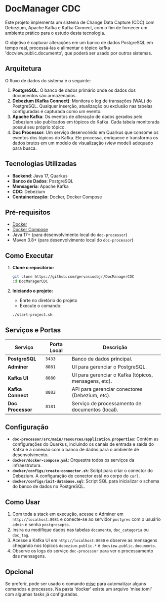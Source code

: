 # DocManager CDC

Este projeto implementa um sistema de Change Data Capture (CDC) com Debezium, Apache Kafka e Kafka Connect, com o fim de fornecer um ambiente prático para o estudo desta tecnologia.

O objetivo é capturar alterações em um banco de dados PostgreSQL em tempo real, processá-las e alimentar o tópico kafka 'docview.public.documento', que poderá ser usado por outros sistemas.

## Arquitetura

O fluxo de dados do sistema é o seguinte:

1. **PostgreSQL**: O banco de dados primário onde os dados dos documentos são armazenados.
2. **Debezium (Kafka Connect)**: Monitora o log de transações (WAL) do PostgreSQL. Qualquer inserção, atualização ou exclusão nas tabelas configuradas é capturada como um evento.
3. **Apache Kafka**: Os eventos de alteração de dados gerados pelo Debezium são publicados em tópicos do Kafka. Cada tabela monitorada possui seu próprio tópico.
4. **Doc Processor**: Um serviço desenvolvido em Quarkus que consome os eventos dos tópicos do Kafka. Ele processa, enriquece e transforma os dados brutos em um modelo de visualização (view model) adequado para busca.

## Tecnologias Utilizadas

- **Backend**: Java 17, Quarkus
- **Banco de Dados**: PostgreSQL
- **Mensageria**: Apache Kafka
- **CDC**: Debezium
- **Containerização**: Docker, Docker Compose

## Pré-requisitos

- [Docker](https://www.docker.com/get-started)
- [Docker Compose](https://docs.docker.com/compose/install/)
- Java 17+ (para desenvolvimento local do `doc-processor`)
- Maven 3.8+ (para desenvolvimento local do `doc-processor`)

## Como Executar

1. **Clone o repositório:**

   ```bash
   git clone https://github.com/gervasiodbjr/DocManagerCDC
   cd DocManagerCDC
   ```
2. **Iniciando o projeto:**

   - Enrte no diretório do projeto
   - Execute o comando:

   ```bash
   ./start-project.sh
   ```

## Serviços e Portas

| Serviço                | Porta Local | Descrição                                           |
| ----------------------- | ----------- | ----------------------------------------------------- |
| **PostgreSQL**    | `5433`    | Banco de dados principal.                             |
| **Adminer**       | `8081`    | UI para gerenciar o PostgreSQL.                       |
| **Kafka UI**      | `8080`    | UI para gerenciar o Kafka (tópicos, mensagens, etc). |
| **Kafka Connect** | `8083`    | API para gerenciar conectores (Debezium, etc).        |
| **Doc Processor** | `8181`    | Serviço de processamento de documentos (local).      |

## Configuração

- **`doc-processor/src/main/resources/application.properties`**: Contém as configurações do Quarkus, incluindo os canais de entrada e saída do Kafka e a conexão com o banco de dados para o ambiente de desenvolvimento.
- **`docker/docker-compose.yml`**: Orquestra todos os serviços da infraestrutura.
- **`docker/configs/create-connector.sh`**: Script para criar o conector do Debezium. A configuração do conector está no corpo do `curl`.
- **`docker/configs/init-database.sql`**: Script SQL para inicializar o schema do banco de dados no PostgreSQL.

## Como Usar

1. Com toda a stack em execução, acesse o Adminer em `http://localhost:8081` e conecte-se ao servidor `postgres` com o usuário `admin` e senha `postgresxpto`.
2. Insira ou modifique dados nas tabelas `documento`, `doc_categoria` ou `doc_tag`.
3. Acesse a Kafka UI em `http://localhost:8080` e observe as mensagens chegando nos tópicos `debezium.public.*` e `docview.public.documento`.
4. Observe os logs do serviço `doc-processor` para ver o processamento das mensagens.

## Opcional

Se preferir, pode ser usado o comando [mise](https://github.com/jdx/mise) para automatizar alguns comandos e processos. Na pasta 'docker' existe um arquivo 'mise.toml' com algumas tasks já configuradas.
